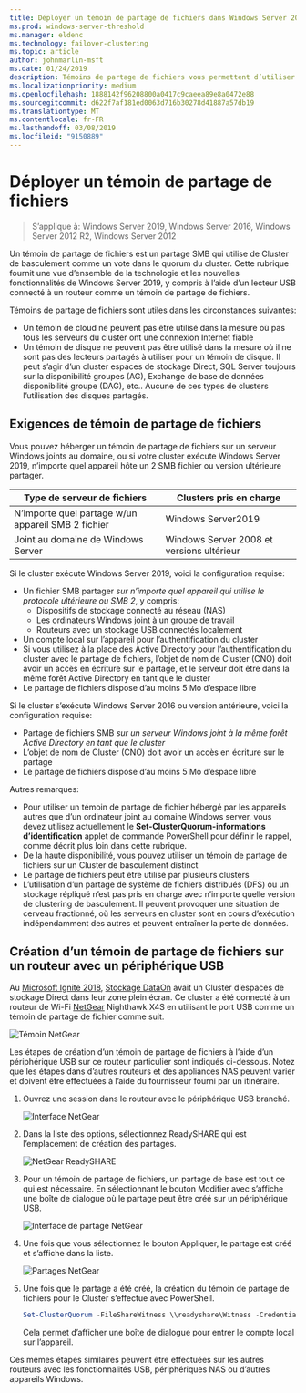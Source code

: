 ```yaml
---
title: Déployer un témoin de partage de fichiers dans Windows Server 2019
ms.prod: windows-server-threshold
ms.manager: eldenc
ms.technology: failover-clustering
ms.topic: article
author: johnmarlin-msft
ms.date: 01/24/2019
description: Témoins de partage de fichiers vous permettent d’utiliser un partage de fichiers vote quorum du cluster. Cette rubrique décrit les témoins de partage de fichier et les nouvelles fonctionnalités, y compris à l’aide d’un lecteur USB connecté à un routeur comme un témoin de partage de fichiers.
ms.localizationpriority: medium
ms.openlocfilehash: 1888142f96208800a0417c9caeea89e8a0472e88
ms.sourcegitcommit: d622f7af181ed0063d716b30278d41887a57db19
ms.translationtype: MT
ms.contentlocale: fr-FR
ms.lasthandoff: 03/08/2019
ms.locfileid: "9150889"
---
```

# Déployer un témoin de partage de fichiers

> S’applique à: Windows Server 2019, Windows Server 2016, Windows Server 2012 R2, Windows Server 2012

Un témoin de partage de fichiers est un partage SMB qui utilise de Cluster de basculement comme un vote dans le quorum du cluster. Cette rubrique fournit une vue d’ensemble de la technologie et les nouvelles fonctionnalités de Windows Server 2019, y compris à l’aide d’un lecteur USB connecté à un routeur comme un témoin de partage de fichiers.

Témoins de partage de fichiers sont utiles dans les circonstances suivantes:  

- Un témoin de cloud ne peuvent pas être utilisé dans la mesure où pas tous les serveurs du cluster ont une connexion Internet fiable
- Un témoin de disque ne peuvent pas être utilisé dans la mesure où il ne sont pas des lecteurs partagés à utiliser pour un témoin de disque. Il peut s’agir d’un cluster espaces de stockage Direct, SQL Server toujours sur la disponibilité groupes (AG), Exchange de base de données disponibilité groupe (DAG), etc..  Aucune de ces types de clusters l’utilisation des disques partagés.

## Exigences de témoin de partage de fichiers

Vous pouvez héberger un témoin de partage de fichiers sur un serveur Windows joints au domaine, ou si votre cluster exécute Windows Server 2019, n’importe quel appareil hôte un 2 SMB fichier ou version ultérieure partager.

|Type de serveur de fichiers                 | Clusters pris en charge |
|---------------------------------|--------------------|
|N’importe quel partage w/un appareil SMB 2 fichier | Windows Server2019|
|Joint au domaine de Windows Server     | Windows Server 2008 et versions ultérieur|

Si le cluster exécute Windows Server 2019, voici la configuration requise:

- Un fichier SMB partager *sur n’importe quel appareil qui utilise le protocole ultérieure ou SMB 2*, y compris:
    - Dispositifs de stockage connecté au réseau (NAS)
    - Les ordinateurs Windows joint à un groupe de travail
    - Routeurs avec un stockage USB connectés localement
- Un compte local sur l’appareil pour l’authentification du cluster
- Si vous utilisez à la place des Active Directory pour l’authentification du cluster avec le partage de fichiers, l’objet de nom de Cluster (CNO) doit avoir un accès en écriture sur le partage, et le serveur doit être dans la même forêt Active Directory en tant que le cluster
- Le partage de fichiers dispose d’au moins 5 Mo d’espace libre

Si le cluster s’exécute Windows Server 2016 ou version antérieure, voici la configuration requise:

- Partage de fichiers SMB *sur un serveur Windows joint à la même forêt Active Directory en tant que le cluster*
- L’objet de nom de Cluster (CNO) doit avoir un accès en écriture sur le partage
- Le partage de fichiers dispose d’au moins 5 Mo d’espace libre

Autres remarques:
- Pour utiliser un témoin de partage de fichier hébergé par les appareils autres que d’un ordinateur joint au domaine Windows server, vous devez utilisez actuellement le **Set-ClusterQuorum-informations d’identification** applet de commande PowerShell pour définir le rappel, comme décrit plus loin dans cette rubrique.
- De la haute disponibilité, vous pouvez utiliser un témoin de partage de fichiers sur un Cluster de basculement distinct
- Le partage de fichiers peut être utilisé par plusieurs clusters
- L’utilisation d’un partage de système de fichiers distribués (DFS) ou un stockage répliqué n’est pas pris en charge avec n’importe quelle version de clustering de basculement.  Il peuvent provoquer une situation de cerveau fractionné, où les serveurs en cluster sont en cours d’exécution indépendamment des autres et peuvent entraîner la perte de données.

## Création d’un témoin de partage de fichiers sur un routeur avec un périphérique USB

Au [Microsoft Ignite 2018](https://azure.microsoft.com/ignite/), [Stockage DataOn](http://www.dataonstorage.com/) avait un Cluster d’espaces de stockage Direct dans leur zone plein écran.  Ce cluster a été connecté à un routeur de Wi-Fi [NetGear](https://www.netgear.com) Nighthawk X4S en utilisant le port USB comme un témoin de partage de fichier comme suit.

![Témoin NetGear](media\File-Share-Witness\FSW1.png)

Les étapes de création d’un témoin de partage de fichiers à l’aide d’un périphérique USB sur ce routeur particulier sont indiqués ci-dessous.  Notez que les étapes dans d’autres routeurs et des appliances NAS peuvent varier et doivent être effectuées à l’aide du fournisseur fourni par un itinéraire.


1. Ouvrez une session dans le routeur avec le périphérique USB branché.

   ![Interface NetGear](media\File-Share-Witness\FSW2.png)

2. Dans la liste des options, sélectionnez ReadySHARE qui est l’emplacement de création des partages.

   ![NetGear ReadySHARE](media\File-Share-Witness\FSW3.png)

3. Pour un témoin de partage de fichiers, un partage de base est tout ce qui est nécessaire.  En sélectionnant le bouton Modifier avec s’affiche une boîte de dialogue où le partage peut être créé sur un périphérique USB.

   ![Interface de partage NetGear](media\File-Share-Witness\FSW4.png)

4. Une fois que vous sélectionnez le bouton Appliquer, le partage est créé et s’affiche dans la liste.

   ![Partages NetGear](media\File-Share-Witness\FSW5.png)

5. Une fois que le partage a été créé, la création du témoin de partage de fichiers pour le Cluster s’effectue avec PowerShell.

   ```PowerShell
   Set-ClusterQuorum -FileShareWitness \\readyshare\Witness -Credential (Get-Credential)
   ```

   Cela permet d’afficher une boîte de dialogue pour entrer le compte local sur l’appareil.

Ces mêmes étapes similaires peuvent être effectuées sur les autres routeurs avec les fonctionnalités USB, périphériques NAS ou d’autres appareils Windows.
